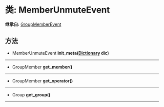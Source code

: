# 类: MemberUnmuteEvent  
  
**继承自:** [GroupMemberEvent](GroupMemberEvent.md)  
  
## 方法 
  
- MemberUnmuteEvent **init_meta([Dictionary](https://docs.godotengine.org/en/latest/classes/class_dictionary.html) dic)**  
  
---  
  
- GroupMember **get_member()**  
  
---  
  
- GroupMember **get_operator()**  
  
---  
  
- Group **get_group()**  
  
---  
  

